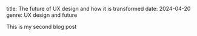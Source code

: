 title: The future of UX design and how it is transformed
date: 2024-04-20
genre: UX design and future

This is my second blog post
